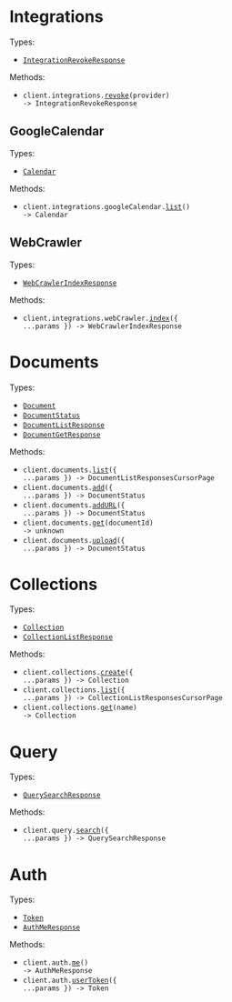 # Integrations

Types:

- <code><a href="./src/resources/integrations/integrations.ts">IntegrationRevokeResponse</a></code>

Methods:

- <code title="get /integrations/{provider}/revoke">client.integrations.<a href="./src/resources/integrations/integrations.ts">revoke</a>(provider) -> IntegrationRevokeResponse</code>

## GoogleCalendar

Types:

- <code><a href="./src/resources/integrations/google-calendar.ts">Calendar</a></code>

Methods:

- <code title="get /integrations/google_calendar/list">client.integrations.googleCalendar.<a href="./src/resources/integrations/google-calendar.ts">list</a>() -> Calendar</code>

## WebCrawler

Types:

- <code><a href="./src/resources/integrations/web-crawler.ts">WebCrawlerIndexResponse</a></code>

Methods:

- <code title="get /integrations/web_crawler/index">client.integrations.webCrawler.<a href="./src/resources/integrations/web-crawler.ts">index</a>({ ...params }) -> WebCrawlerIndexResponse</code>

# Documents

Types:

- <code><a href="./src/resources/documents.ts">Document</a></code>
- <code><a href="./src/resources/documents.ts">DocumentStatus</a></code>
- <code><a href="./src/resources/documents.ts">DocumentListResponse</a></code>
- <code><a href="./src/resources/documents.ts">DocumentGetResponse</a></code>

Methods:

- <code title="get /documents/list">client.documents.<a href="./src/resources/documents.ts">list</a>({ ...params }) -> DocumentListResponsesCursorPage</code>
- <code title="post /documents/add">client.documents.<a href="./src/resources/documents.ts">add</a>({ ...params }) -> DocumentStatus</code>
- <code title="post /documents/scrape">client.documents.<a href="./src/resources/documents.ts">addURL</a>({ ...params }) -> DocumentStatus</code>
- <code title="get /documents/get/{document_id}">client.documents.<a href="./src/resources/documents.ts">get</a>(documentId) -> unknown</code>
- <code title="post /documents/upload">client.documents.<a href="./src/resources/documents.ts">upload</a>({ ...params }) -> DocumentStatus</code>

# Collections

Types:

- <code><a href="./src/resources/collections.ts">Collection</a></code>
- <code><a href="./src/resources/collections.ts">CollectionListResponse</a></code>

Methods:

- <code title="post /collections/add">client.collections.<a href="./src/resources/collections.ts">create</a>({ ...params }) -> Collection</code>
- <code title="get /collections/list">client.collections.<a href="./src/resources/collections.ts">list</a>({ ...params }) -> CollectionListResponsesCursorPage</code>
- <code title="get /collections/get/{name}">client.collections.<a href="./src/resources/collections.ts">get</a>(name) -> Collection</code>

# Query

Types:

- <code><a href="./src/resources/query.ts">QuerySearchResponse</a></code>

Methods:

- <code title="post /query">client.query.<a href="./src/resources/query.ts">search</a>({ ...params }) -> QuerySearchResponse</code>

# Auth

Types:

- <code><a href="./src/resources/auth.ts">Token</a></code>
- <code><a href="./src/resources/auth.ts">AuthMeResponse</a></code>

Methods:

- <code title="get /auth/me">client.auth.<a href="./src/resources/auth.ts">me</a>() -> AuthMeResponse</code>
- <code title="post /auth/user_token">client.auth.<a href="./src/resources/auth.ts">userToken</a>({ ...params }) -> Token</code>
